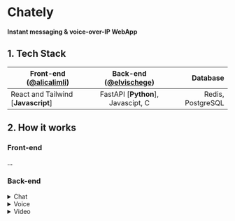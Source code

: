# Chately
**Instant messaging & voice-over-IP WebApp**

## 1. Tech Stack
| Front-end ([@alicalimli](https://github.com/alicalimli)) | Back-end ([@elvischege](https://github.com/elvischege))              | Database          |
| ------------------------ |:-----------------------------------:| -----------------:|
| React and Tailwind [**Javascript**]   | FastAPI [**Python**], Javascipt, C  | Redis, PostgreSQL |

## 2. How it works
### Front-end
...


### Back-end

<details>
<summary>Chat</summary>
Messages are transfered in realtime using WebSockets. <br>

![](https://pbs.twimg.com/media/FVGkQfOWUAA0zpE?format=png&name=large)

Raw Demo
![](https://media.discordapp.net/attachments/981556925814681704/985438999009169408/unknown.png)
</details>

<details>
<summary>Voice</summary>
...
</details>

<details>
<summary>Video</summary>
WebRTC
</details>

